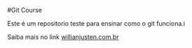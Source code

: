 #Git Course

Este é um repositorio teste para ensinar como o git funciona.i

Saiba mais no link [willianjusten.com.br](http://willianjusten.con.br
)
